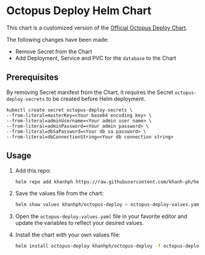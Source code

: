 # Octopus Deploy Helm Chart
This chart is a customized version of the [Official Octopus Deploy Chart](https://github.com/OctopusDeploy/helm-charts/tree/main/charts/octopus-deploy). 

The following changes have been made:

* Remove Secret from the Chart
* Add Deployment, Service and PVC for the `database` to the Chart

## Prerequisites

By removing Secret manifest from the Chart, it requires the Secret `octopus-deploy-secrets` to be created before Helm deployment.
```
kubectl create secret octopus-deploy-secrets \
--from-literal=masterKey=<Your base64 encoding key> \
--from-literal=adminUsername=<Your admin user name> \
--from-literal=adminPassword=<Your admin password> \
--from-literal=dbSaPassword=<Your db sa password> \
--from-literal=dbConnectionString=<Your db connection string>
```

## Usage

1. Add this repo:

    ```sh
    helm repo add khanhph https://raw.githubusercontent.com/khanh-ph/helmcharts/master/
    ```

2. Save the values file from the chart:

    ```sh
    helm show values khanhph/octopus-deploy > octopus-deploy-values.yaml
    ```

3. Open the `octopus-deploy-values.yaml` file in your favorite editor and update the variables to reflect your desired values.

4. Install the chart with your own values file:

    ```sh
    helm install octopus-deploy khanhph/octopus-deploy -f octopus-deploy-values.yaml
    ```